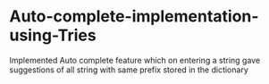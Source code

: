 # Auto-complete-implementation-using-Tries
Implemented Auto complete feature which on entering a string gave suggestions of all string with same prefix stored in the dictionary
